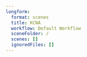 ```yaml
---
longform:
  format: scenes
  title: KCNA
  workflow: Default Workflow
  sceneFolder: /
  scenes: []
  ignoredFiles: []
---
```


